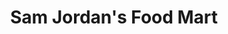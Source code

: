 ---
title: "Sam Jordan's Food Mart"
url: /balch-springs/sam-jordans-food-mart/
shop: convenience
---